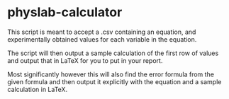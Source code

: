 # physlab-calculator

This script is meant to accept a .csv containing an equation, and experimentally obtained values for each variable in the equation.

The script will then output a sample calculation of the first row of values and output that in LaTeX for you to put in your report.

Most significantly however this will also find the error formula from the given formula and then output it explicitly with the equation and a sample calculation in LaTeX.

